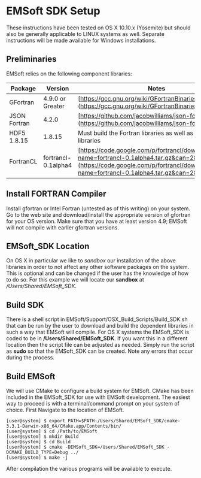# EMSoft SDK Setup #

These instructions have been tested on OS X  10.10.x (Yosemite) but should also be generally applicable to LINUX systems as well. Separate instructions will be made available for Windows installations.

## Preliminaries ##

EMSoft relies on the following component libraries:


| Package | Version | Notes |
|---------|---------|-------|
| GFortran | 4.9.0 or Greater | [https://gcc.gnu.org/wiki/GFortranBinaries] (https://gcc.gnu.org/wiki/GFortranBinaries) |
| JSON Fortran | 4.2.0 | [https://github.com/jacobwilliams/json-fortran] (https://github.com/jacobwilliams/json-fortran)|
| HDF5 1.8.15 | 1.8.15 | Must build the Fortran libraries as well as C/C++ libraries |
| FortranCL | fortrancl-0.1alpha4 | [https://code.google.com/p/fortrancl/downloads/detail?name=fortrancl-0.1alpha4.tar.gz&can=2&q=](https://code.google.com/p/fortrancl/downloads/detail?name=fortrancl-0.1alpha4.tar.gz&can=2&q=) |

## Install FORTRAN Compiler ##

Install gfortran or Intel Fortran (untested as of this writing) on your system. Go to the web site and download/install the appropriate version of gfortran for your OS version.  Make sure that you have at least version 4.9; EMSoft will not compile with earlier gfortran versions.

## EMSoft_SDK Location ##

On OS X in particular we like to *sandbox* our installation of the above libraries in order to not affect any other software packages on the system. This is optional and can be changed if the user has the knowledge of how to do so. For this example we will locate our **sandbox** at */Users/Shared/EMSoft_SDK*.

## Build SDK ##

There is a shell script in EMSoft/Support/OSX_Build_Scripts/Build_SDK.sh that can be run by the user to download and build the dependent libraries in such a way that EMSoft will compile. For OS X systems the EMSoft_SDK is coded to be in **/Users/Shared/EMSoft_SDK**. If you want this in a different location then the script file can be adjusted as needed. Simply run the script as **sudo** so that the EMSoft_SDK can be created. Note any errors that occur during the process.

## Build EMSoft ##

We will use CMake to configure a build system for EMSoft. CMake has been included in the EMSoft_SDK for use with EMSoft development. The easiest way to proceed is with a terminal/command prompt on your system of choice. First Navigate to the location of EMSoft.

	[user@system] $ export PATH=$PATH:/Users/Shared/EMSoft_SDK/cmake-3.3.1-Darwin-x86_64/CMake.app/Contents/bin/
	[user@system] $ cd /Path/to/EMSoft
	[user@system] $ mkdir Build
	[user@system] $ cd Build
	[user@system] $ cmake -DEMSoft_SDK=/Users/Shared/EMSoft_SDK -DCMAKE_BUILD_TYPE=Debug ../
	[user@system] $ make -j
	
After compilation the various programs will be available to execute.
